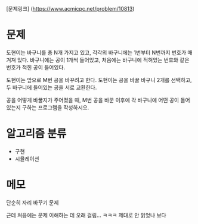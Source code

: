 [문제링크] (https://www.acmicpc.net/problem/10813)

# 문제
도현이는 바구니를 총 N개 가지고 있고, 각각의 바구니에는 1번부터 N번까지 번호가 매겨져 있다. 바구니에는 공이 1개씩 들어있고, 처음에는 바구니에 적혀있는 번호와 같은 번호가 적힌 공이 들어있다.

도현이는 앞으로 M번 공을 바꾸려고 한다. 도현이는 공을 바꿀 바구니 2개를 선택하고, 두 바구니에 들어있는 공을 서로 교환한다.

공을 어떻게 바꿀지가 주어졌을 때, M번 공을 바꾼 이후에 각 바구니에 어떤 공이 들어있는지 구하는 프로그램을 작성하시오.

# 알고리즘 분류
+ 구현
+ 시뮬레이션

# 메모
단순히 자리 바꾸기 문제

근데 처음에는 문제 이해하는 데 오래 걸림... ㅋㅋㅋ 제대로 안 읽었나 보다
